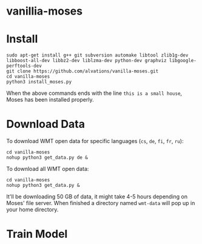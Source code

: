 # vanillia-moses

Install
====

```
sudo apt-get install g++ git subversion automake libtool zlib1g-dev libboost-all-dev libbz2-dev liblzma-dev python-dev graphviz libgoogle-perftools-dev
git clone https://github.com/alvations/vanilla-moses.git
cd vanilla-moses
python3 install_moses.py
```

When the above commands ends with the line `this is a small house`, Moses has been installed properly.

Download Data
====

To download WMT open data for specific languages (`cs`, `de`, `fi`, `fr`, `ru`):

```
cd vanilla-moses
nohup python3 get_data.py de &
```

To download all WMT open data:

```
cd vanilla-moses
nohup python3 get_data.py &
```

It'll be downloading 50 GB of data, it might take 4-5 hours depending on Moses' file server.
When finished a directory named `wmt-data` will pop up in your home directory.

Train Model
====



